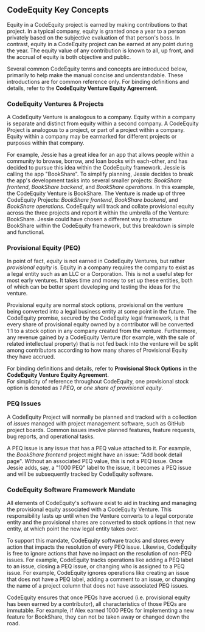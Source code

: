 ## CodeEquity Key Concepts

Equity in a CodeEquity project is earned by making contributions to that project.  In a typical
company, equity is granted once a year to a person privately based on the subjective
evaluation of that person's boss.  In contrast, equity in a CodeEquity project can be earned at any point during
the year.  The equity value of any contribution is known to all, up front, and the accrual of equity
is both objective and public.

Several common CodeEquity terms and concepts are introduced below, primarily to help make
the manual concise and understandable.  These introductions are for common reference only.  For
binding definitions and details, refer to the **CodeEquity Venture Equity Agreement**.


### CodeEquity Ventures & Projects

A CodeEquity Venture is analogous to a company.  Equity within a company is separate and distinct
from equity within a second company.  A CodeEquity Project is analogous to a project, or part of a
project within a company.  Equity within a company may be earmarked for different projects or
purposes within that company.

For example, Jessie has a great idea for an app that allows people within a community to browse,
borrow, and loan books with each-other, and has decided to pursue this idea within the CodeEquity
framework.  Jessie is calling the app "BookShare".  To simplify planning, Jessie decides to break the app's
development tasks into several smaller projects: *BookShare frontend*, *BookShare backend*, and *BookShare
operations*.  In this example, the CodeEquity Venture is BookShare.  The Venture is made up of three
CodeEquity Projects: *BookShare frontend*, *BookShare backend*, and *BookShare operations*.
CodeEquity will track and collate provisional equity across the three projects and report it within
the umbrella of the Venture: BookShare.  Jessie could have chosen a different way to structure
BookShare within the CodeEquity framework, but this breakdown is simple and functional.


### Provisional Equity (PEQ)

In point of fact, *equity* is not earned in CodeEquity Ventures, but rather *provisional equity* is.
Equity in a company requires the company to exist as a legal entity such as an LLC or a Corporation.
This is not a useful step for most early ventures.  It takes time and money to set up these
entities, both of which can be better spent developing and testing the ideas for the venture.

Provisional equity are normal stock options, provisional on the venture being converted into a legal
business entity at some point in the future.  The CodeEquity promise, secured by the CodeEquity legal framework, is that every
share of provisional equity owned by a contributor will be converted 1:1 to a stock option in any
company created from the venture.  Furthermore, any revenue gained by a CodeEquity Venture (for
example, with the sale of related intellectual property) that is not fed back into the venture will
be split among contributors according to how many shares of Provisional Equity they have accrued.

For binding definitions and details, refer to **Provisional Stock Options** in the **CodeEquity Venture Equity Agreement**.  
For simplicity of reference throughout CodeEquity, one provisional stock option is denoted as *1 PEQ*,
or *one share of provisional equity*.


### PEQ Issues

A CodeEquity Project will normally be planned and tracked with a collection of *issues* managed 
with project management software, such as GitHub project boards.  Common issues
involve planned features, feature requests, bug reports, and operational tasks.

A PEQ issue is any issue that has a PEQ value attached to it.  For example, the *BookShare frontend*
project might have an issue: "Add book detail page".  Without an associated PEQ value, this is not a
PEQ issue.  Once Jessie adds, say, a "1000 PEQ" label to the issue, it becomes a PEQ issue and will
be subsequently tracked by CodeEquity software.


### CodeEquity Software Framework Mandate

All elements of CodeEquity's software exist to aid in tracking and managing the provisional equity
associated with a CodeEquity Venture.  This responsibility lasts up until when the Venture converts
to a legal corporate entity and the provisional shares are converted to stock options in that new
entity, at which point the new legal entity takes over.

To support this mandate, CodeEquity software tracks and stores every action that impacts the
resolution of every PEQ issue.  Likewise, CodeEquity is free to ignore actions that
have no impact on the resolution of non-PEQ issues.  For example, CodeEquity tracks
operations like adding a PEQ label to an issue, closing a PEQ issue, or changing who is assigned to
a PEQ issue.  For example, CodeEquity ignores operations like creating an issue that does not have a
PEQ label, adding a comment to an issue, or changing the name of a project column that does not have
associated PEQ issues.

CodeEquity ensures that once PEQs have accrued (i.e. provisional equity has
been earned by a contributor), all characteristics of those PEQs are immutable.  For example, if
Alex earned 1000 PEQs for implementing a new feature for BookShare, they can not be taken away or
changed down the road.

